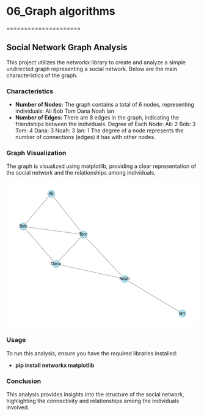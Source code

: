 # 06_Graph algorithms

=====================

## Social Network Graph Analysis

This project utilizes the networkx library to create and analyze a simple undirected graph representing a social network. Below are the main characteristics of the graph.

### Characteristics

- **Number of Nodes:** The graph contains a total of 6 nodes, representing individuals:
  Ali
  Bob
  Tom
  Dana
  Noah
  Ian
- **Number of Edges:** There are 8 edges in the graph, indicating the friendships between the individuals.
  Degree of Each Node:
  Ali: 2
  Bob: 3
  Tom: 4
  Dana: 3
  Noah: 3
  Ian: 1
  The degree of a node represents the number of connections (edges) it has with other nodes.

### Graph Visualization

The graph is visualized using matplotlib, providing a clear representation of the social network and the relationships among individuals.

![Social Network Graph](../src/img/social_network.png)

### Usage

To run this analysis, ensure you have the required libraries installed:

- **pip install networkx matplotlib**

### Conclusion

This analysis provides insights into the structure of the social network, highlighting the connectivity and relationships among the individuals involved.
